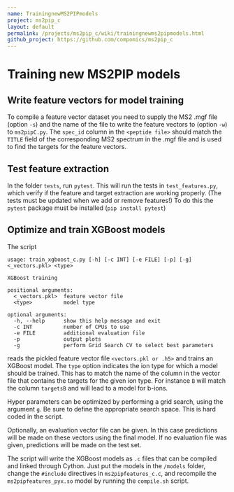 ```yaml
---
name: TrainingnewMS2PIPmodels
project: ms2pip_c
layout: default
permalink: /projects/ms2pip_c/wiki/trainingnewms2pipmodels.html
github_project: https://github.com/compomics/ms2pip_c
---
```


# Training new MS2PIP models
## Write feature vectors for model training
To compile a feature vector dataset you need to supply the MS2 .mgf file (option `-s`) and the name of the file to write the feature vectors to (option `-w`) to `ms2pipC.py`. The `spec_id` column in the `<peptide file>` should match the `TITLE` field of the corresponding MS2 spectrum in the .mgf file and is used to find the targets for the feature vectors.

## Test feature extraction
In the folder `tests`, run `pytest`. This will run the tests in `test_features.py`, which verify if the feature and target extraction are working properly. (The tests must be updated when we add or remove features!) To do this the `pytest` package must be installed (`pip install pytest`)

## Optimize and train XGBoost models
The script
```
usage: train_xgboost_c.py [-h] [-c INT] [-e FILE] [-p] [-g] <_vectors.pkl> <type>

XGBoost training

positional arguments:
  <_vectors.pkl>  feature vector file
  <type>          model type

optional arguments:
  -h, --help      show this help message and exit
  -c INT          number of CPUs to use
  -e FILE         additional evaluation file
  -p              output plots
  -g              perform Grid Search CV to select best parameters
```
reads the pickled feature vector file `<vectors.pkl or .h5>` and trains
an XGBoost model. The `type` option indicates the ion type for which a
model should be trained. This has to match the name of the column in
the vector file that contains the targets for the given ion type. For
instance `B` will match the column `targetsB` and will lead to a model
for b-ions.

Hyper parameters can be optimized by performing a grid search, using
the argument `g`. Be sure to define the appropriate search space. This
is hard coded in the script.

Optionally, an evaluation vector file can be given. In this case
predictions will be made on these vectors using the final model. If no
evaluation file was given, predictions will be made on the test set.

The script will write the XGBoost models as `.c` files that can be
compiled and linked through Cython. Just put the models in the
`/models` folder, change the `#include` directives in
`ms2pipfeatures_c.c`, and recompile the `ms2pipfeatures_pyx.so` model
by running the `compile.sh` script.
